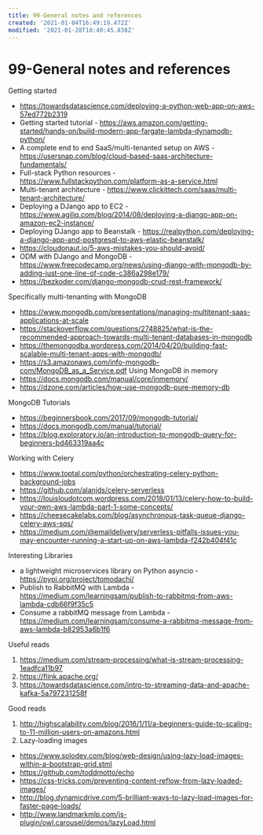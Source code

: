 ```yaml
---
title: 99-General notes and references
created: '2021-01-04T16:49:19.472Z'
modified: '2021-01-28T18:40:45.838Z'
---
```


# 99-General notes and references

Getting started
* https://towardsdatascience.com/deploying-a-python-web-app-on-aws-57ed772b2319
* Getting started tutorial - https://aws.amazon.com/getting-started/hands-on/build-modern-app-fargate-lambda-dynamodb-python/
* A complete end to end SaaS/multi-tenanted setup on AWS - https://usersnap.com/blog/cloud-based-saas-architecture-fundamentals/
* Full-stack Python resources - https://www.fullstackpython.com/platform-as-a-service.html
* Multi-tenant architecture - https://www.clickittech.com/saas/multi-tenant-architecture/
* Deploying a DJango app to EC2 - https://www.agiliq.com/blog/2014/08/deploying-a-django-app-on-amazon-ec2-instance/
* Deploying DJango app to Beanstalk - https://realpython.com/deploying-a-django-app-and-postgresql-to-aws-elastic-beanstalk/
* https://cloudonaut.io/5-aws-mistakes-you-should-avoid/
* ODM with DJango and MongoDB - https://www.freecodecamp.org/news/using-django-with-mongodb-by-adding-just-one-line-of-code-c386a298e179/
* https://bezkoder.com/django-mongodb-crud-rest-framework/

Specifically multi-tenanting with MongoDB
* https://www.mongodb.com/presentations/managing-multitenant-saas-applications-at-scale
* https://stackoverflow.com/questions/2748825/what-is-the-recommended-approach-towards-multi-tenant-databases-in-mongodb
* https://themongodba.wordpress.com/2014/04/20/building-fast-scalable-multi-tenant-apps-with-mongodb/
* https://s3.amazonaws.com/info-mongodb-com/MongoDB_as_a_Service.pdf
Using MongoDB in memory
* https://docs.mongodb.com/manual/core/inmemory/
* https://dzone.com/articles/how-use-mongodb-pure-memory-db

MongoDB Tutorials
* https://beginnersbook.com/2017/09/mongodb-tutorial/
* https://docs.mongodb.com/manual/tutorial/
* https://blog.exploratory.io/an-introduction-to-mongodb-query-for-beginners-bd463319aa4c

Working with Celery
* https://www.toptal.com/python/orchestrating-celery-python-background-jobs
* https://github.com/alanjds/celery-serverless
* https://louisloudotcom.wordpress.com/2018/01/13/celery-how-to-build-your-own-aws-lambda-part-1-some-concepts/
* https://cheesecakelabs.com/blog/asynchronous-task-queue-django-celery-aws-sqs/
* https://medium.com/@emaildelivery/serverless-pitfalls-issues-you-may-encounter-running-a-start-up-on-aws-lambda-f242b404f41c

Interesting Libraries
* a lightweight microservices library on Python asyncio - https://pypi.org/project/tomodachi/
* Publish to RabbitMQ with Lambda - https://medium.com/learningsam/publish-to-rabbitmq-from-aws-lambda-cdb66f9f35c5
* Consume a rabbitMQ message from Lambda - https://medium.com/learningsam/consume-a-rabbitmq-message-from-aws-lambda-b82953a6b1f6

Useful reads
1. https://medium.com/stream-processing/what-is-stream-processing-1eadfca11b97
2. https://flink.apache.org/
3. https://towardsdatascience.com/intro-to-streaming-data-and-apache-kafka-5a797231258f

Good reads
1. http://highscalability.com/blog/2016/1/11/a-beginners-guide-to-scaling-to-11-million-users-on-amazons.html
2. Lazy-loading images
* https://www.solodev.com/blog/web-design/using-lazy-load-images-within-a-bootstrap-grid.stml
* https://github.com/toddmotto/echo
* https://css-tricks.com/preventing-content-reflow-from-lazy-loaded-images/
* http://blog.dynamicdrive.com/5-brilliant-ways-to-lazy-load-images-for-faster-page-loads/
* http://www.landmarkmlp.com/js-plugin/owl.carousel/demos/lazyLoad.html 




